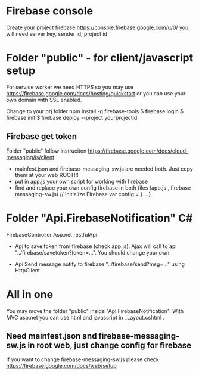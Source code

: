 # Firebase console
Create your project firebase https://console.firebase.google.com/u/0/ you will need server key, sender id, project id

# Folder "public" -  for client/javascript setup
For service worker we need HTTP*S* so you may use https://firebase.google.com/docs/hosting/quickstart or you can use your own domain with SSL enabled.

Change to your prj folder
npm install -g firebase-tools
$ firebase login
$ firebase init
$ firebase deploy --project yourprojectid

## Firebase get token
Folder "public" follow instruciton https://firebase.google.com/docs/cloud-messaging/js/client

- mainfest.json and firebase-messaging-sw.js are needed both. Just copy them at your web ROOT!!!
- put in app.js your own script for working with firebase
- find and replace your own config firebase in both files (app.js , firebase-messaging-sw.js)
    // Initialize Firebase
    var config = { ...}

# Folder "Api.FirebaseNotification" C#
FirebaseController Asp.net restfulApi

- Api to save token from firebase (check app.js). Ajax will call to api "../firebase/savetoken?token=...". You should change your own.

- Api Send message notify to firebase "../firebase/send?msg=..." using HttpClient 

# All in one
You may move the folder "public" inside "Api.FirebaseNotification". With MVC asp.net you can use html and javascript in _Layout.cshtml . 
## Need mainfest.json and firebase-messaging-sw.js in root web, just change config for firebase
If you want to change firebase-messaging-sw.js please check https://firebase.google.com/docs/web/setup
